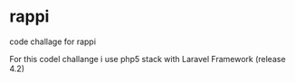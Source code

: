 # rappi
code challage for rappi

For this codel challange i use php5 stack with Laravel Framework (release 4.2)
